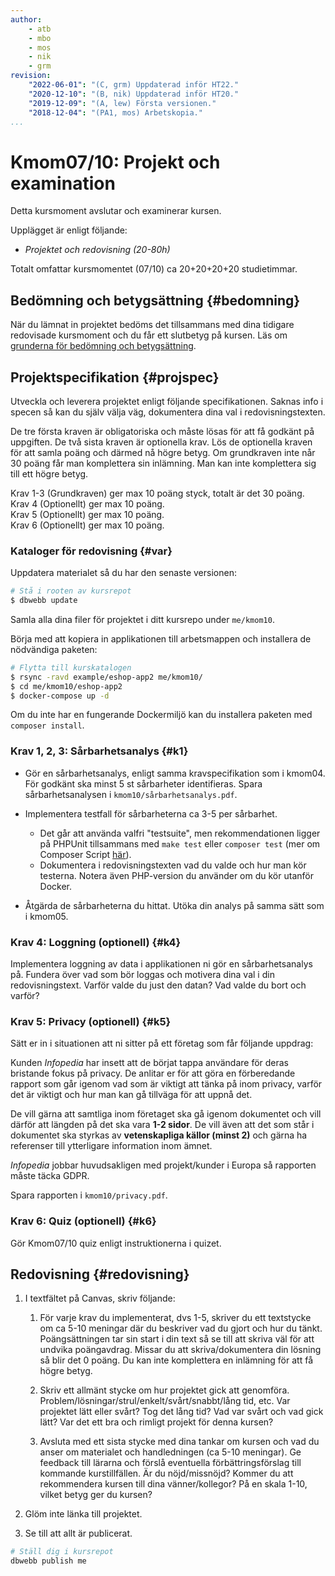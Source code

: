 ```yaml
---
author:
    - atb
    - mbo
    - mos
    - nik
    - grm
revision:
    "2022-06-01": "(C, grm) Uppdaterad inför HT22."
    "2020-12-10": "(B, nik) Uppdaterad inför HT20."
    "2019-12-09": "(A, lew) Första versionen."
    "2018-12-04": "(PA1, mos) Arbetskopia."
...
```

Kmom07/10: Projekt och examination
==================================

Detta kursmoment avslutar och examinerar kursen.

Upplägget är enligt följande:

* _Projektet och redovisning (20-80h)_

Totalt omfattar kursmomentet (07/10) ca 20+20+20+20 studietimmar.



Bedömning och betygsättning {#bedomning}
--------------------------------------------------------------------

När du lämnat in projektet bedöms det tillsammans med dina tidigare redovisade kursmoment och du får ett slutbetyg på kursen. Läs om [grunderna för bedömning och betygsättning](kurser/bedomning-och-betygsattning).



Projektspecifikation {#projspec}
--------------------------------------------------------------------

Utveckla och leverera projektet enligt följande specifikationen. Saknas info i specen så kan du själv välja väg, dokumentera dina val i redovisningstexten.

De tre första kraven är obligatoriska och måste lösas för att få godkänt på uppgiften. De två sista kraven är optionella krav. Lös de optionella kraven för att samla poäng och därmed nå högre betyg. Om grundkraven inte når 30 poäng får man komplettera sin inlämning. Man kan inte komplettera sig till ett högre betyg.

Krav 1-3 (Grundkraven) ger max 10 poäng styck, totalt är det 30 poäng.  
Krav 4 (Optionellt) ger max 10 poäng.  
Krav 5 (Optionellt) ger max 10 poäng.   
Krav 6 (Optionellt) ger max 10 poäng.



### Kataloger för redovisning {#var}

Uppdatera materialet så du har den senaste versionen:

```bash
# Stå i rooten av kursrepot
$ dbwebb update
```

Samla alla dina filer för projektet i ditt kursrepo under `me/kmom10`.

Börja med att kopiera in applikationen till arbetsmappen och installera de nödvändiga paketen:

```bash
# Flytta till kurskatalogen
$ rsync -ravd example/eshop-app2 me/kmom10/
$ cd me/kmom10/eshop-app2
$ docker-compose up -d
```

Om du inte har en fungerande Dockermiljö kan du installera paketen med `composer install`.

### Krav 1, 2, 3: Sårbarhetsanalys {#k1}

* Gör en sårbarhetsanalys, enligt samma kravspecifikation som i kmom04. För godkänt ska minst 5 st sårbarheter identifieras. Spara sårbarhetsanalysen i `kmom10/sårbarhetsanalys.pdf`.

* Implementera testfall för sårbarheterna ca 3-5 per sårbarhet.
    * Det går att använda valfri "testsuite", men rekommendationen ligger på PHPUnit tillsammans med `make test` eller `composer test` (mer om Composer Script [här](https://getcomposer.org/doc/articles/scripts.md#writing-custom-commands)).
    * Dokumentera i redovisningstexten vad du valde och hur man kör testerna. Notera även PHP-version du använder om du kör utanför Docker.

* Åtgärda de sårbarheterna du hittat. Utöka din analys på samma sätt som i kmom05.

### Krav 4: Loggning (optionell) {#k4}

Implementera loggning av data i applikationen ni gör en sårbarhetsanalys på. Fundera över vad som bör loggas och motivera dina val i din redovisningstext. Varför valde du just den datan? Vad valde du bort och varför?

### Krav 5: Privacy (optionell) {#k5}

Sätt er in i situationen att ni sitter på ett företag som får följande uppdrag:

Kunden *Infopedia* har insett att de börjat tappa användare för deras bristande fokus på privacy. De anlitar er för att göra en förberedande rapport som går igenom vad som är viktigt att tänka på inom privacy, varför det är viktigt och hur man kan gå tillväga för att uppnå det.

De vill gärna att samtliga inom företaget ska gå igenom dokumentet och vill därför att längden på det ska vara **1-2 sidor**. De vill även att det som står i dokumentet ska styrkas av **vetenskapliga källor (minst 2)** och gärna ha referenser till ytterligare information inom ämnet.

*Infopedia* jobbar huvudsakligen med projekt/kunder i Europa så rapporten måste täcka GDPR.

Spara rapporten i `kmom10/privacy.pdf`.

### Krav 6: Quiz (optionell) {#k6}

Gör Kmom07/10 quiz enligt instruktionerna i quizet.

<!-- ### Krav 5 Säkerhet (optionell) {#k5}

**UTANFÖR SCOPE AV KURSEN?**

Kunden *SafeSecurity* vill att ni ska kolla på ett av följande tre typer av it-system och motivera vilken typ av data de behöver lagra, varför den behövs och hur man bör lagrar informationen.

* Banksystem (Swedbank/Nordea eller ännu större, Visa/Mastercard)
* Eshop (Amazon, Ebay)
* Vårdinrättningar (1177, region Blekinge)

Tänk bortom kunddata, vad behövs loggas för att garantera att systemet fungerar, att ingen obehörig får åtkomst till information de inte ska få läsa. -->



Redovisning {#redovisning}
--------------------------------------------------------------------

1. I textfältet på Canvas, skriv följande:

    1. För varje krav du implementerat, dvs 1-5, skriver du ett textstycke om ca 5-10 meningar där du beskriver vad du gjort och hur du tänkt. Poängsättningen tar sin start i din text så se till att skriva väl för att undvika poängavdrag. Missar du att skriva/dokumentera din lösning så blir det 0 poäng. Du kan inte komplettera en inlämning för att få högre betyg.

    1. Skriv ett allmänt stycke om hur projektet gick att genomföra. Problem/lösningar/strul/enkelt/svårt/snabbt/lång tid, etc. Var projektet lätt eller svårt? Tog det lång tid? Vad var svårt och vad gick lätt? Var det ett bra och rimligt projekt för denna kursen?

    1. Avsluta med ett sista stycke med dina tankar om kursen och vad du anser om materialet och handledningen (ca 5-10 meningar). Ge feedback till lärarna och förslå eventuella förbättringsförslag till kommande kurstillfällen. Är du nöjd/missnöjd? Kommer du att rekommendera kursen till dina vänner/kollegor? På en skala 1-10, vilket betyg ger du kursen?

2. Glöm inte länka till projektet.

3. Se till att allt är publicerat.

```bash
# Ställ dig i kursrepot
dbwebb publish me
```
